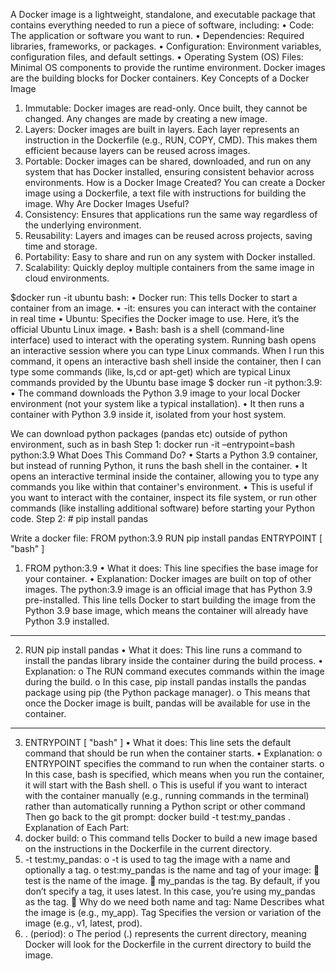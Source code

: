 A Docker image is a lightweight, standalone, and executable package that contains everything needed to run a piece of software, including:
•	Code: The application or software you want to run.
•	Dependencies: Required libraries, frameworks, or packages.
•	Configuration: Environment variables, configuration files, and default settings.
•	Operating System (OS) Files: Minimal OS components to provide the runtime environment.
Docker images are the building blocks for Docker containers.
Key Concepts of a Docker Image
1.	Immutable: Docker images are read-only. Once built, they cannot be changed. Any changes are made by creating a new image.
2.	Layers: Docker images are built in layers. Each layer represents an instruction in the Dockerfile (e.g., RUN, COPY, CMD). This makes them efficient because layers can be reused across images.
3.	Portable: Docker images can be shared, downloaded, and run on any system that has Docker installed, ensuring consistent behavior across environments.
How is a Docker Image Created?
You can create a Docker image using a Dockerfile, a text file with instructions for building the image.
Why Are Docker Images Useful?
1.	Consistency: Ensures that applications run the same way regardless of the underlying environment.
2.	Reusability: Layers and images can be reused across projects, saving time and storage.
3.	Portability: Easy to share and run on any system with Docker installed.
4.	Scalability: Quickly deploy multiple containers from the same image in cloud environments.

$docker run -it ubuntu bash:
•	Docker run: This tells Docker to start a container from an image.
•	-it: ensures you can interact with the container in real time
•	Ubuntu: Specifies the Docker image to use. Here, it’s the official Ubuntu Linux image.
•	Bash: bash is a shell (command-line interface) used to interact with the operating system. Running bash opens an interactive session where you can type Linux commands.
When I run this command, it opens an interactive bash shell inside the container, then I can type some commands (like, ls,cd or apt-get) which are typical Linux commands provided by the Ubuntu base image
$ docker run -it python:3.9:
     •  The command downloads the Python 3.9 image to your local Docker environment (not your system like a typical installation).
•  It then runs a container with Python 3.9 inside it, isolated from your host system.

We can download python packages (pandas etc) outside of python environment, such as in bash
Step 1: docker run -it –entrypoint=bash python:3.9
What Does This Command Do?
•	Starts a Python 3.9 container, but instead of running Python, it runs the bash shell in the container.
•	It opens an interactive terminal inside the container, allowing you to type any commands you like within that container's environment.
•	This is useful if you want to interact with the container, inspect its file system, or run other commands (like installing additional software) before starting your Python code.
Step 2: # pip install pandas

Write a docker file:
FROM python:3.9
RUN pip install pandas
ENTRYPOINT [ "bash" ]

1. FROM python:3.9
•	What it does: This line specifies the base image for your container.
•	Explanation: Docker images are built on top of other images. The python:3.9 image is an official image that has Python 3.9 pre-installed. This line tells Docker to start building the image from the Python 3.9 base image, which means the container will already have Python 3.9 installed.
________________________________________
2. RUN pip install pandas
•	What it does: This line runs a command to install the pandas library inside the container during the build process.
•	Explanation:
o	The RUN command executes commands within the image during the build.
o	In this case, pip install pandas installs the pandas package using pip (the Python package manager).
o	This means that once the Docker image is built, pandas will be available for use in the container.
________________________________________
3. ENTRYPOINT [ "bash" ]
•	What it does: This line sets the default command that should be run when the container starts.
•	Explanation:
o	ENTRYPOINT specifies the command to run when the container starts.
o	In this case, bash is specified, which means when you run the container, it will start with the Bash shell.
o	This is useful if you want to interact with the container manually (e.g., running commands in the terminal) rather than automatically running a Python script or other command
Then go back to the git prompt:
docker build -t test:my_pandas .
Explanation of Each Part:
1.	docker build:
o	This command tells Docker to build a new image based on the instructions in the Dockerfile in the current directory.
2.	-t test:my_pandas:
o	-t is used to tag the image with a name and optionally a tag.
o	test:my_pandas is the name and tag of your image:
	test is the name of the image.
	my_pandas is the tag. By default, if you don’t specify a tag, it uses latest. In this case, you’re using my_pandas as the tag.
	Why do we need both name and tag: Name Describes what the image is (e.g., my_app). Tag Specifies the version or variation of the image (e.g., v1, latest, prod).
3.	. (period):
o	The period (.) represents the current directory, meaning Docker will look for the Dockerfile in the current directory to build the image.
